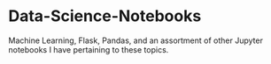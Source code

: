 # Data-Science-Notebooks
Machine Learning, Flask, Pandas, and an assortment of other Jupyter notebooks I have pertaining to these topics.
